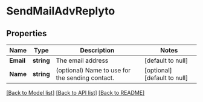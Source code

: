 # SendMailAdvReplyto

## Properties
Name | Type | Description | Notes
------------ | ------------- | ------------- | -------------
**Email** | **string** | The email address | [default to null]
**Name** | **string** | (optional) Name to use for the sending contact. | [optional] [default to null]

[[Back to Model list]](../README.md#documentation-for-models) [[Back to API list]](../README.md#documentation-for-api-endpoints) [[Back to README]](../README.md)

